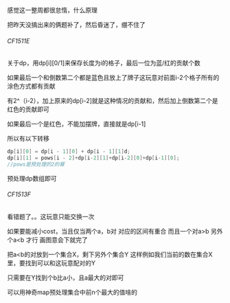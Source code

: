 感觉这一整周都很怠惰，什么原理

把昨天没搞出来的俩题补了，然后昏迷了，绷不住了

###### CF1511E

关于dp，用dp[i]\[0/1]来保存长度为i的格子，最后一位为蓝/红的贡献个数

如果最后一个和倒数第二个都是蓝色且放上了牌子这玩意对前面i-2个格子所有的涂色方式都有贡献

有2^（i-2），加上原来的dp[i-2]就是这种情况的贡献和，然后加上倒数第二个是红色的贡献即可

如果最后一个是红色，不能加摆牌，直接就是dp[i-1]

所以有以下转移

```c++
dp[i][0] = dp[i - 1][0] + dp[i - 1][1]d;
dp[i][1] = pows[i - 2]+dp[i-2][1]+dp[i-2][0]+dp[i-1][0];
//pows是预处理的2的幂
```

预处理dp数组即可



###### CF1513F

看错题了。。这玩意只能交换一次

如果要能减小cost，当且仅当两个a，b对 对应的区间有重合 而且一个对a>b 另外个a<b 才行 画图意会下就完了

把a<b的对放到一个集合X，剩下另外个集合Y 这样例如我们当前的数在集合X里，要找到可以和这玩意配对的Y

只需要在Y找到个b比a小，且a最大的对即可 

可以用神奇map预处理集合中前n个最大的值啥的



